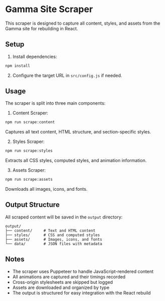 # Gamma Site Scraper

This scraper is designed to capture all content, styles, and assets from the Gamma site for rebuilding in React.

## Setup

1. Install dependencies:
```bash
npm install
```

2. Configure the target URL in `src/config.js` if needed.

## Usage

The scraper is split into three main components:

1. Content Scraper:
```bash
npm run scrape:content
```
Captures all text content, HTML structure, and section-specific styles.

2. Styles Scraper:
```bash
npm run scrape:styles
```
Extracts all CSS styles, computed styles, and animation information.

3. Assets Scraper:
```bash
npm run scrape:assets
```
Downloads all images, icons, and fonts.

## Output Structure

All scraped content will be saved in the `output` directory:

```
output/
├── content/     # Text and HTML content
├── styles/      # CSS and computed styles
├── assets/      # Images, icons, and fonts
└── data/        # JSON files with metadata
```

## Notes

- The scraper uses Puppeteer to handle JavaScript-rendered content
- All animations are captured and their timings recorded
- Cross-origin stylesheets are skipped but logged
- Assets are downloaded and organized by type
- The output is structured for easy integration with the React rebuild
